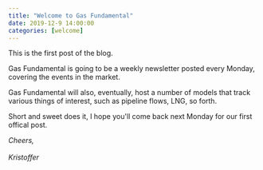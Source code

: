 ```yaml
---
title: "Welcome to Gas Fundamental"
date: 2019-12-9 14:00:00
categories: [welcome]
---
```


<p>This is the first post of the blog.</p>

<p>Gas Fundamental is going to be a weekly newsletter posted every Monday,
covering the events in the market.</p>

<p>Gas Fundamental will also, eventually,  host a number of models that track
various things of interest, such as pipeline flows, LNG, so forth.</p>

<p>Short and sweet does it, I hope you'll come back next Monday for our first 
offical post.</p>

*Cheers,*<br>
<br>
*Kristoffer* 
